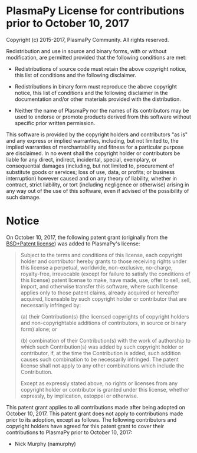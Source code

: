 # PlasmaPy License for contributions prior to October 10, 2017

Copyright (c) 2015-2017, PlasmaPy Community. All rights reserved.

Redistribution and use in source and binary forms, with or without
modification, are permitted provided that the following conditions are
met:

* Redistributions of source code must retain the above copyright
  notice, this list of conditions and the following disclaimer.

* Redistributions in binary form must reproduce the above copyright
  notice, this list of conditions and the following disclaimer in the
  documentation and/or other materials provided with the distribution.

* Neither the name of PlasmaPy nor the names of its contributors may
  be used to endorse or promote products derived from this software
  without specific prior written permission.

This software is provided by the copyright holders and contributors
"as is" and any express or implied warranties, including, but not
limited to, the implied warranties of merchantability and fitness for
a particular purpose are disclaimed. In no event shall the copyright
holder or contributors be liable for any direct, indirect, incidental,
special, exemplary, or consequential damages (including, but not
limited to, procurement of substitute goods or services; loss of use,
data, or profits; or business interruption) however caused and on any
theory of liability, whether in contract, strict liability, or tort
(including negligence or otherwise) arising in any way out of the use
of this software, even if advised of the possibility of such damage.

# Notice

On October 10, 2017, the following patent grant (originally from the
[BSD+Patent license](https://opensource.org/licenses/BSDplusPatent))
was added to PlasmaPy's license:

> Subject to the terms and conditions of this license, each copyright
> holder and contributor hereby grants to those receiving rights under
> this license a perpetual, worldwide, non-exclusive, no-charge,
> royalty-free, irrevocable (except for failure to satisfy the
> conditions of this license) patent license to make, have made, use,
> offer to sell, sell, import, and otherwise transfer this software,
> where such license applies only to those patent claims, already
> acquired or hereafter acquired, licensable by such copyright holder or
> contributor that are necessarily infringed by:
> 
> (a) their Contribution(s) (the licensed copyrights of copyright
> holders and non-copyrightable additions of contributors, in source or
> binary form) alone; or
> 
> (b) combination of their Contribution(s) with the work of authorship
> to which such Contribution(s) was added by such copyright holder or
> contributor, if, at the time the Contribution is added, such addition
> causes such combination to be necessarily infringed. The patent
> license shall not apply to any other combinations which include the
> Contribution.
> 
> Except as expressly stated above, no rights or licenses from any
> copyright holder or contributor is granted under this license, whether
> expressly, by implication, estoppel or otherwise.

This patent grant applies to all contributions made after being
adopted on October 10, 2017.  This patent grant does not apply to
contributions made prior to its adoption, except as follows.  The
following contributors and copyright holders have agreed for this
patent grant to cover their contributions to PlasmaPy prior to October
10, 2017:

* Nick Murphy (namurphy)
